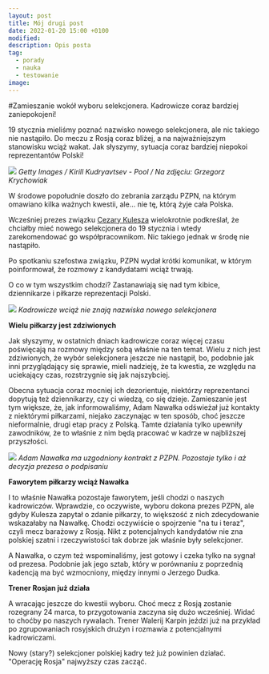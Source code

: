 ```yaml
---
layout: post
title: Mój drugi post
date: 2022-01-20 15:00 +0100
modified: 
description: Opis posta
tag:
  - porady
  - nauka
  - testowanie
image: 
---
```


#Zamieszanie wokół wyboru selekcjonera. Kadrowicze coraz bardziej zaniepokojeni!

19 stycznia mieliśmy poznać nazwisko nowego selekcjonera, ale nic takiego nie nastąpiło. Do meczu z Rosją coraz bliżej, a na najważniejszym stanowisku wciąż wakat. Jak słyszymy, sytuacja coraz bardziej niepokoi reprezentantów Polski!

![](https://v.wpimg.pl/NTEyNTMuYTUkGzhnYg5sIGdDbD0kV2J2MFt0dmJEfGR1AXhjeFo9MmgYKjkkGycnMQsvNycUYCM1Gio6YwUiezYNISYsEitmah8rNTkAPDEhJiEmJBInOiQVYWJ8EHdnJkkrZ3xDf2J1JnhifEB_ZnBKYD49Emwp)
_Getty Images / Kirill Kudryavtsev - Pool / Na zdjęciu: Grzegorz Krychowiak_

W środowe popołudnie doszło do zebrania zarządu PZPN, na którym omawiano kilka ważnych kwestii, ale... nie tę, którą żyje cała Polska.

Wcześniej prezes związku [Cezary Kulesza](https://sportowefakty.wp.pl/pilka-nozna/cezary-kulesza) wielokrotnie podkreślał, że chciałby mieć nowego selekcjonera do 19 stycznia i wtedy zarekomendować go współpracownikom. Nic takiego jednak w środę nie nastąpiło.

Po spotkaniu szefostwa związku, PZPN wydał krótki komunikat, w którym poinformował, że rozmowy z kandydatami wciąż trwają.

O co w tym wszystkim chodzi? Zastanawiają się nad tym kibice, dziennikarze i piłkarze reprezentacji Polski.

![](https://v.wpimg.pl/NzA3Mi5qYRsgUTtaGgpsDmMJbwpFGREJJx4qCFkdKwg4EWFLQFN0WG5DJQZBHj1VdwJ0WgMQf00lUnRbDUYRQnIGdF4FRnxUK0MqS0g=)
_Kadrowicze wciąż nie znają nazwiska nowego selekcjonera_

**Wielu piłkarzy jest zdziwionych**

Jak słyszymy, w ostatnich dniach kadrowicze coraz więcej czasu poświęcają na rozmowy między sobą właśnie na ten temat. Wielu z nich jest zdziwionych, że wybór selekcjonera jeszcze nie nastąpił, bo, podobnie jak inni przyglądający się sprawie, mieli nadzieję, że ta kwestia, ze względu na uciekający czas, rozstrzygnie się jak najszybciej.

Obecna sytuacja coraz mocniej ich dezorientuje, niektórzy reprezentanci dopytują też dziennikarzy, czy ci wiedzą, co się dzieje. Zamieszanie jest tym większe, że, jak informowaliśmy, Adam Nawałka odświeżał już kontakty z niektórymi piłkarzami, niejako zaczynając w ten sposób, choć jeszcze nieformalnie, drugi etap pracy z Polską. Tamte działania tylko upewniły zawodników, że to właśnie z nim będą pracować w kadrze w najbliższej przyszłości.

![](https://v.wpimg.pl/OTAyOS5qYDUgGzlgGgptIGNDbTBFGRAnJ1QoMlkdKiY4W2NxQFN1dm4JJzxBHjx7dBt9MgdIfTJwHS43A0EQZXRPe2oFQ3Z6KwkocUg=)
_Adam Nawałka ma uzgodniony kontrakt z PZPN. Pozostaje tylko i aż decyzja prezesa o podpisaniu_

**Faworytem piłkarzy wciąż Nawałka**

I to właśnie Nawałka pozostaje faworytem, jeśli chodzi o naszych kadrowiczów. Wprawdzie, co oczywiste, wyboru dokona prezes PZPN, ale gdyby Kulesza zapytał o zdanie piłkarzy, to większość z nich zdecydowanie wskazałaby na Nawałkę. Chodzi oczywiście o spojrzenie &quot;na tu i teraz&quot;, czyli mecz barażowy z Rosją. Nikt z potencjalnych kandydatów nie zna polskiej szatni i rzeczywistości tak dobrze jak właśnie były selekcjoner.

A Nawałka, o czym też wspominaliśmy, jest gotowy i czeka tylko na sygnał od prezesa. Podobnie jak jego sztab, który w porównaniu z poprzednią kadencją ma być wzmocniony, między innymi o Jerzego Dudka.

**Trener Rosjan już działa**

A wracając jeszcze do kwestii wyboru. Choć mecz z Rosją zostanie rozegrany 24 marca, to przygotowania zaczyna się dużo wcześniej. Widać to choćby po naszych rywalach. Trener Walerij Karpin jeździ już na przykład po zgrupowaniach rosyjskich drużyn i rozmawia z potencjalnymi kadrowiczami.

Nowy (stary?) selekcjoner polskiej kadry też już powinien działać. &quot;Operację Rosja&quot; najwyższy czas zacząć.
